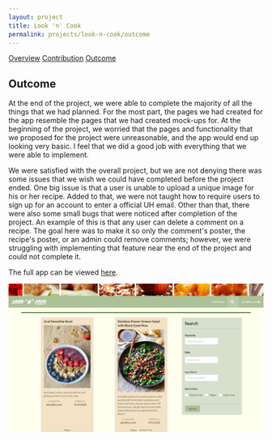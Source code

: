 ```yaml
---
layout: project
title: Look 'n' Cook
permalink: projects/look-n-cook/outcome
---
```


<div class="ui three item menu">
  <a href="/projects/look-n-cook/overview" class="item">Overview</a>
  <a href="/projects/look-n-cook/contribution" class="item">Contribution</a>
  <a href="/projects/look-n-cook/outcome" class="active item">Outcome</a>
</div>

<h2>Outcome</h2>
<p>
At the end of the project, we were able to complete the majority of all the things that we had planned. For the most part, the pages we had created for the app resemble the pages that we had created mock-ups for. At the beginning of the project, we worried that the pages and functionality that we proposed for the project were unreasonable, and the app would end up looking very basic. I feel that we did a good job with everything that we were able to implement.
</p>
<p>
We were satisfied with the overall project, but we are not denying there was some issues that we wish we could have completed before the project ended. One big issue is that a user is unable to upload a unique image for his or her recipe. Added to that, we were not taught how to require users to sign up for an account to enter a official UH email. Other than that, there were also some small bugs that were noticed after completion of the project. An example of this is that any user can delete a comment on a recipe. The goal here was to make it so only the comment's poster, the recipe's poster, or an admin could remove comments; however, we were struggling with implementing that feature near the end of the project and could not complete it.
</p>
<p>
The full app can be viewed <a href="http://look-n-cook.meteorapp.com/#/">here</a>.
</p>

<img class="ui centered rounded image" src="/images/look-n-cook/look-n-cook_search.png">

